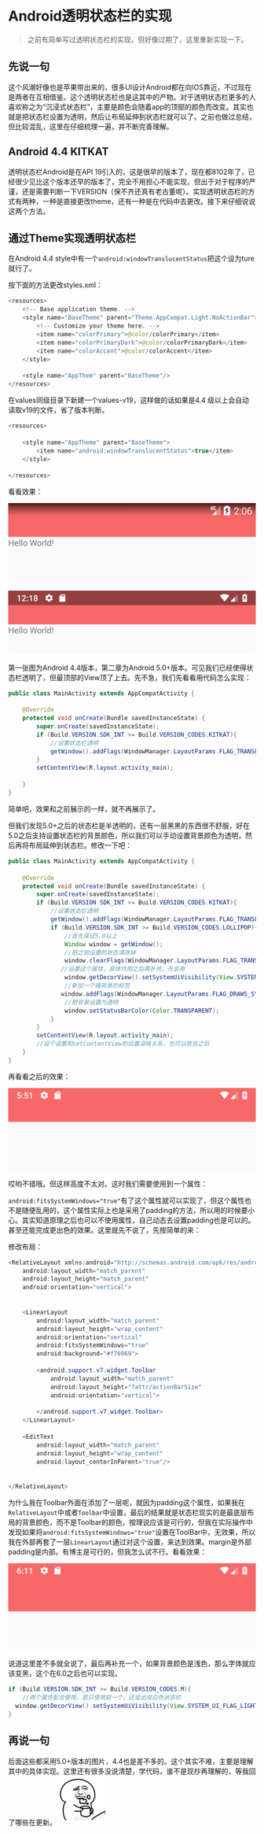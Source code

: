 # Android透明状态栏的实现

> 之前有简单写过透明状态栏的实现，但好像过期了，这里重新实现一下。

## 先说一句

​	这个风潮好像也是苹果带出来的，很多UI设计Android都在向IOS靠近，不过现在是两者在互相借鉴。这个透明状态栏也是这其中的产物。对于透明状态栏更多的人喜欢称之为“沉浸式状态栏”，主要是颜色会随着app的顶部的颜色而改变。其实也就是把状态栏设置为透明，然后让布局延伸到状态栏就可以了。之前也做过总结，但比较混乱，这里在仔细梳理一遍，并不断完善理解。



## Android 4.4 KITKAT

透明状态栏Android是在API 19引入的，这是很早的版本了，现在都8102年了，已经很少见比这个版本还早的版本了，完全不用担心不能实现，但出于对于程序的严谨，还是需要判断一下VERSION（保不齐还真有老古董呢）。实现透明状态栏的方式有两种，一种是直接更改theme，还有一种是在代码中去更改。接下来仔细说说这两个方法。



## 通过Theme实现透明状态栏

在Android 4.4 style中有一个`android:windowTranslucentStatus`把这个设为ture就行了。

按下面的方法更改styles.xml：

```java
<resources>
    <!-- Base application theme. -->
    <style name="BaseTheme" parent="Theme.AppCompat.Light.NoActionBar">
        <!-- Customize your theme here. -->
        <item name="colorPrimary">@color/colorPrimary</item>
        <item name="colorPrimaryDark">@color/colorPrimaryDark</item>
        <item name="colorAccent">@color/colorAccent</item>
    </style>

    <style name="AppThem" parent="BaseTheme"/>
</resources>

```

在values同级目录下新建一个values-v19，这样做的话如果是4.4 级以上会自动读取v19的文件，省了版本判断。

```java
<resources>

    <style name="AppTheme" parent="BaseTheme">
        <item name="android:windowTranslucentStatus">true</item>
    </style>

</resources>
```

看看效果：

![](assets\windowStatus_4_4.png)

![](assets\windowStatus_6_0+.png)

第一张图为Android 4.4版本，第二章为Android 5.0+版本。可见我们已经使得状态栏透明了，但最顶部的View顶了上去。先不急，我们先看看用代码怎么实现：

```java
public class MainActivity extends AppCompatActivity {
    
    @Override
    protected void onCreate(Bundle savedInstanceState) {
        super.onCreate(savedInstanceState);
        if (Build.VERSION.SDK_INT >= Build.VERSION_CODES.KITKAT){
            //设置状态栏透明
            getWindow().addFlags(WindowManager.LayoutParams.FLAG_TRANSLUCENT_STATUS);
        }
        setContentView(R.layout.activity_main);
        
    }
}
```

简单吧，效果和之前展示的一样，就不再展示了。

但我们发现5.0+之后的状态栏是半透明的，还有一层黑黑的东西很不舒服，好在5.0之后支持设置状态栏的背景颜色，所以我们可以手动设置背景颜色为透明，然后再将布局延伸到状态栏。修改一下吧：

```java
public class MainActivity extends AppCompatActivity {

    @Override
    protected void onCreate(Bundle savedInstanceState) {
        super.onCreate(savedInstanceState);
        if (Build.VERSION.SDK_INT >= Build.VERSION_CODES.KITKAT){
            //设置状态栏透明
            getWindow().addFlags(WindowManager.LayoutParams.FLAG_TRANSLUCENT_STATUS);
            if (Build.VERSION.SDK_INT >= Build.VERSION_CODES.LOLLIPOP){
                //首先保证5.0以上
                Window window = getWindow();
                //把之前设置的状态清除掉
                window.clearFlags(WindowManager.LayoutParams.FLAG_TRANSLUCENT_STATUS);
               //设置这个属性，具体作用之后再补充，先会用
                window.getDecorView().setSystemUiVisibility(View.SYSTEM_UI_FLAG_LAYOUT_FULLSCREEN|View.SYSTEM_UI_FLAG_LAYOUT_STABLE);
                //新加一个画背景的标签
               window.addFlags(WindowManager.LayoutParams.FLAG_DRAWS_SYSTEM_BAR_BACKGROUNDS);
                //把背景设置为透明
                window.setStatusBarColor(Color.TRANSPARENT);
            }
        }
        setContentView(R.layout.activity_main);
        //设个设置和setContentView的位置没啥关系，也可以放在之后
    }
}
```

再看看之后的效果：

![5.0+after](assets\5.0+after.png)

哎哟不错哦。但这样高度不太对。这时我们需要使用到一个属性：

`android:fitsSystemWindows="true"`有了这个属性就可以实现了，但这个属性也不是随便乱用的，这个属性实际上也是采用了padding的方法，所以用的时候要小心。其实知道原理之后也可以不使用属性，自己动态去设置padding也是可以的。甚至还能完成更出色的效果。这里就先不说了，先按简单的来：

修改布局：

```java
<RelativeLayout xmlns:android="http://schemas.android.com/apk/res/android"
    android:layout_width="match_parent"
    android:layout_height="match_parent"
    android:orientation="vertical">


    <LinearLayout
        android:layout_width="match_parent"
        android:layout_height="wrap_content"
        android:orientation="vertical"
        android:fitsSystemWindows="true"
        android:background="#f76969">

        <android.support.v7.widget.Toolbar
            android:layout_width="match_parent"
            android:layout_height="?attr/actionBarSize"
            android:orientation="vertical">

        </android.support.v7.widget.Toolbar>
    </LinearLayout>

    <EditText
        android:layout_width="match_parent"
        android:layout_height="wrap_content"
        android:layout_centerInParent="true"/>


</RelativeLayout>
```

为什么我在Toolbar外面在添加了一层呢，就因为padding这个属性，如果我在`RelativeLayout`中或者`Toolbar`中设置，最后的结果就是状态栏现实的是最底层布局的背景颜色，而不是Toolbar的颜色，按理说应该是可行的，但我在实际操作中发现如果将`android:fitsSystemWindows="true"`设置在ToolBar中，无效果，所以我在外部再套了一层`LinearLayout`通过对这个设置，来达到效果。margin是外部padding是内部。有博主是可行的，但我怎么试不行。看看效果：

![Screenshot_1533190404](assets\Screenshot_1533190404.png)

说道这里差不多就全说了，最后再补充一个，如果背景颜色是浅色，那么字体就应该变黑，这个在6.0之后也可以实现。

```java
if (Build.VERSION.SDK_INT >= Build.VERSION_CODES.M){
 	//两个属性配合使用，若只使用前一个，还会出现白色状态栏 
  window.getDecorView().setSystemUiVisibility(View.SYSTEM_UI_FLAG_LIGHT_STATUS_BAR|View.SYSTEM_UI_FLAG_LAYOUT_FULLSCREEN);
}
```



## 再说一句

后面这些都采用5.0+版本的图片，4.4也是差不多的。这个其实不难，主要是理解其中的具体实现。这里还有很多没说清楚，学代码，谁不是现抄再理解的，等我回了哪些在更新。![525270921E5100F8FD598AF44006094FEDE64AC04](assets\525270921E5100F8FD598AF44006094FEDE64AC04.jpg)

